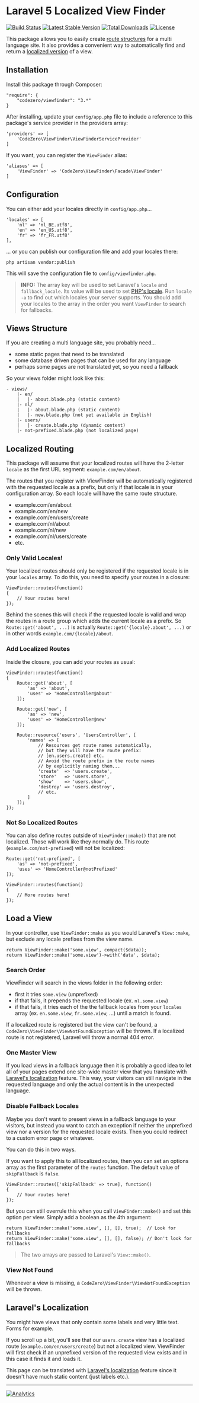 # Laravel 5 Localized View Finder

[![Build Status](https://travis-ci.org/codezero-be/viewfinder.svg?branch=master)](https://travis-ci.org/codezero-be/viewfinder)
[![Latest Stable Version](https://poser.pugx.org/codezero/viewfinder/v/stable.svg)](https://packagist.org/packages/codezero/viewfinder)
[![Total Downloads](https://poser.pugx.org/codezero/viewfinder/downloads.svg)](https://packagist.org/packages/codezero/viewfinder)
[![License](https://poser.pugx.org/codezero/viewfinder/license.svg)](https://packagist.org/packages/codezero/viewfinder)

This package allows you to easily create [route structures](#localized-routing) for a multi language site. It also provides a convenient way to automatically find and return a [localized version](#load-a-view) of a view.

## Installation

Install this package through Composer:

    "require": {
    	"codezero/viewfinder": "3.*"
    }

After installing, update your `config/app.php` file to include a reference to this package's service provider in the providers array:

    'providers' => [
	    'CodeZero\ViewFinder\ViewFinderServiceProvider'
    ]

If you want, you can register the `ViewFinder` alias:

    
    'aliases' => [
        'ViewFinder' => 'CodeZero\ViewFinder\Facade\ViewFinder'
    ]

## Configuration

You can either add your locales directly in `config/app.php`...

    'locales' => [
        'nl' => 'nl_BE.utf8',
        'en' => 'en_US.utf8',
        'fr' => 'fr_FR.utf8'
    ],

... or you can publish our configuration file and add your locales there:

    php artisan vendor:publish

This will save the configuration file to `config/viewfinder.php`.

> **INFO:** The array key will be used to set Laravel's `locale` and `fallback_locale`. Its value will be used to set [PHP's locale](http://php.net/setlocale). Run `locale -a` to find out which locales your server supports. You should add your locales to the array in the order you want `ViewFinder` to search for fallbacks.

## Views Structure

If you are creating a multi language site, you probably need...

- some static pages that need to be translated
- some database driven pages that can be used for any language
- perhaps some pages are not translated yet, so you need a fallback

So your views folder might look like this:

    - views/
        |- en/
        |   |- about.blade.php (static content)
        |- nl/
        |   |- about.blade.php (static content)
        |   |- new.blade.php (not yet available in English)
        |- users/
        |   |- create.blade.php (dynamic content)
        |- not-prefixed.blade.php (not localized page)

## Localized Routing

This package will assume that your localized routes will have the 2-letter `locale` as the first URL segment: `example.com/en/about`.

The routes that you register with ViewFinder will be automatically registered with the requested locale as a prefix, but only if that locale is in your configuration array. So each locale will have the same route structure.

- example.com/en/about
- example.com/en/new
- example.com/en/users/create
- example.com/nl/about
- example.com/nl/new
- example.com/nl/users/create
- etc.

### Only Valid Locales!

Your localized routes should only be registered if the requested locale is in your `locales` array. To do this, you need to specify your routes in a closure:

    ViewFinder::routes(function()
    {
        // Your routes here!
    });

Behind the scenes this will check if the requested locale is valid and wrap the routes in a route group which adds the current locale as a prefix. So `Route::get('about', ...)` is actually `Route::get('{locale}.about', ...)` or in other words `example.com/{locale}/about`.

### Add Localized Routes

Inside the closure, you can add your routes as usual:

    ViewFinder::routes(function()
    {
        Route::get('about', [
            'as' => 'about',
            'uses' => 'HomeController@about'
        ]);
    
        Route::get('new', [
            'as' => 'new',
            'uses' => 'HomeController@new'
        ]);
    
        Route::resource('users', 'UsersController', [
            'names' => [
                // Resources get route names automatically,
                // but they will have the route prefix:
                // [en.users.create] etc.
                // Avoid the route prefix in the route names
                // by explicitly naming them...
                'create'  => 'users.create',
                'store'   => 'users.store',
                'show'    => 'users.show',
                'destroy' => 'users.destroy',
                // etc.
            ]
        ]);
    });

### Not So Localized Routes
You can also define routes outside of `ViewFinder::make()` that are not localized. Those will work like they normally do. This route (`example.com/not-prefixed`) will not be localized:

	Route::get('not-prefixed', [
  		'as' => 'not-prefixed',
   		'uses' => 'HomeController@notPrefixed'
   	]);

    ViewFinder::routes(function()
    {
        // More routes here!
    });


## Load a View

In your controller, use `ViewFinder::make` as you would Laravel's `View::make`, but exclude any locale prefixes from the view name.

    return ViewFinder::make('some.view', compact($data));
    return ViewFinder::make('some.view')->with('data', $data);

### Search Order

ViewFinder will search in the views folder in the following order:

- first it tries `some.view` (unprefixed)
- if that fails, it prepends the requested locale (ex. `nl.some.view`)
- if that fails, it tries each of the the fallback locales from your `locales` array (ex. `en.some.view`, `fr.some.view`, ...) until a match is found.

If a localized route is registered but the view can't be found, a `CodeZero\ViewFinder\ViewNotFoundException` will be thrown. If a localized route is not registered, Laravel will throw a normal 404 error.

### One Master View

If you load views in a fallback language then it is probably a good idea to let all of your pages extend one site-wide master view that you translate with [Laravel's localization](http://laravel.com/docs/5.0/localization) feature. This way, your visitors can still navigate in the requested language and only the actual content is in the unexpected language.

### Disable Fallback Locales

Maybe you don't want to present views in a fallback language to your visitors, but instead you want to catch an exception if neither the unprefixed view nor a version for the requested locale exists. Then you could redirect to a custom error page or whatever.

You can do this in two ways.

If you want to apply this to all localized routes, then you can set an options array as the first parameter of the `routes` function. The default value of `skipFallback` is `false`.

    ViewFinder::routes(['skipFallback' => true], function()
    {
        // Your routes here!
    });

But you can still overrule this when you call `ViewFinder::make()` and set this option per view. Simply add a boolean as the 4th argument:

    return ViewFinder::make('some.view', [], [], true);  // Look for fallbacks
    return ViewFinder::make('some.view', [], [], false); // Don't look for fallbacks

> The two arrays are passed to Laravel's `View::make()`.

### View Not Found

Whenever a view is missing, a `CodeZero\ViewFinder\ViewNotFoundException` will be thrown.

## Laravel's Localization

You might have views that only contain some labels and very little text. Forms for example. 

If you scroll up a bit, you'll see that our `users.create` view has a localized route (`example.com/en/users/create`) but not a localized view. ViewFinder will first check if an unprefixed version of the requested view exists and in this case it finds it and loads it.

This page can be translated with [Laravel's localization](http://laravel.com/docs/5.0/localization) feature since it doesn't have much static content (just labels etc.).

---
[![Analytics](https://ga-beacon.appspot.com/UA-58876018-1/codezero-be/viewfinder)](https://github.com/igrigorik/ga-beacon)